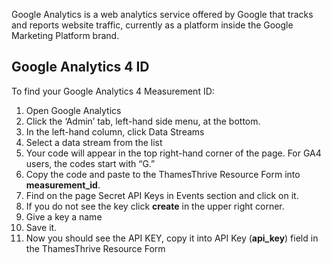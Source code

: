 Google Analytics is a web analytics service offered by Google that tracks and reports website traffic, currently as a
platform inside the Google Marketing Platform brand.

## Google Analytics 4 ID

To find your Google Analytics 4 Measurement ID:

1. Open Google Analytics
2. Click the ‘Admin’ tab, left-hand side menu, at the bottom.
3. In the left-hand column, click Data Streams
4. Select a data stream from the list
5. Your code will appear in the top right-hand corner of the page. For GA4 users, the codes start with “G.”
6. Copy the code and paste to the ThamesThrive Resource Form into __measurement_id__.
7. Find on the page Secret API Keys in Events section and click on it.
8. If you do not see the key click __create__ in the upper right corner.
9. Give a key a name
10. Save it.
11. Now you should see the API KEY, copy it into API Key (__api_key__) field in the ThamesThrive Resource Form

